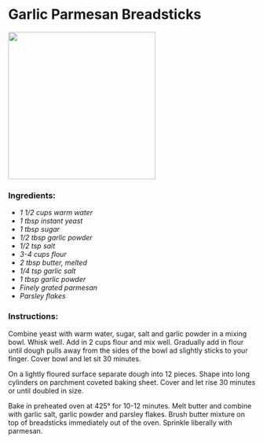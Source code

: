 # Garlic Parmesan Breadsticks

<img src="http://i.imgur.com/dWb4hLe.jpg" width="300">

### Ingredients:
*   *1 1/2 cups warm water*
*   *1 tbsp instant yeast*
*   *1 tbsp sugar*
*   *1/2 tbsp garlic powder*
*   *1/2 tsp salt*
*   *3-4 cups flour*
*   *2 tbsp butter, melted*
*   *1/4 tsp garlic salt*
*   *1 tbsp garlic powder*
*   *Finely grated parmesan*
*   *Parsley flakes*

### Instructions:
Combine yeast with warm water, sugar, salt and garlic powder in a mixing bowl. Whisk well. Add in 2 cups flour and mix well. Gradually add in flour until dough pulls away from the sides of the bowl ad slightly sticks to your finger. Cover bowl and let sit 30 minutes.

On a lightly floured surface separate dough into 12 pieces. Shape into long cylinders on parchment coveted baking sheet. Cover and let rise 30 minutes or until doubled in size.

Bake in preheated oven at 425° for 10-12 minutes. Melt butter and combine with garlic salt, garlic powder and parsley flakes. Brush butter mixture on top of breadsticks immediately out of the oven. Sprinkle liberally with parmesan.
